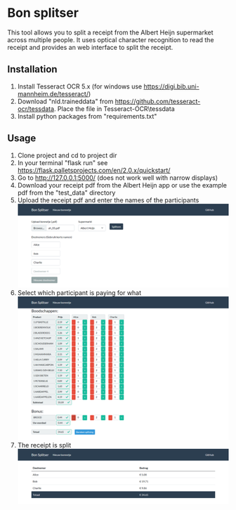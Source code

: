 # Bon splitser
This tool allows you to split a receipt from the Albert Heijn supermarket across multiple people. It uses optical character recognition to read the receipt and provides an web interface to split the receipt.

## Installation
1. Install Tesseract OCR 5.x (for windows use https://digi.bib.uni-mannheim.de/tesseract/)
2. Download "nld.traineddata" from https://github.com/tesseract-ocr/tessdata. Place the file in Tesseract-OCR\tessdata
3. Install python packages from "requirements.txt"

## Usage
1. Clone project and cd to project dir
2. In your terminal "flask run" see https://flask.palletsprojects.com/en/2.0.x/quickstart/
3. Go to http://127.0.0.1:5000/ (does not work well with narrow displays)
4. Download your receipt pdf from the Albert Heijn app or use the example pdf from the "test_data" directory
5. Upload the receipt pdf and enter the names of the participants
![screen_01](docs/screen_01.png)
6. Select which participant is paying for what
![screen_02](docs/screen_02.png)
7. The receipt is split
![screen_03](docs/screen_03.png)
